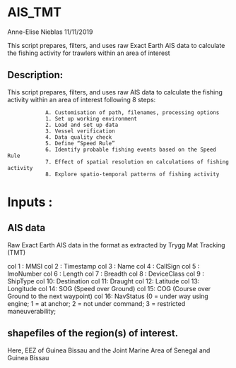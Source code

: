 # AIS_TMT
Anne-Elise Nieblas
11/11/2019

This script prepares, filters, and uses raw Exact Earth AIS data to calculate the fishing activity for trawlers within an area of interest

## Description: 
This script prepares, filters, and uses raw AIS data to calculate the fishing activity within an area of interest following 8 steps:

                A. Customisation of path, filenames, processing options                 
                1. Set up working environment 
                2. Load and set up data 
                3. Vessel verification
                4. Data quality check
                5. Define “Speed Rule”
                6. Identify probable fishing events based on the Speed Rule
                7. Effect of spatial resolution on calculations of fishing activity
                8. Explore spatio-temporal patterns of fishing activity

# Inputs : 
## AIS data

Raw Exact Earth AIS data in the format as extracted by Trygg Mat Tracking (TMT)

   col 1 : MMSI
   col 2 : Timestamp
   col 3 : Name
   col 4 : CallSign
   col 5 : ImoNumber
   col 6 : Length
   col 7 : Breadth
   col 8 : DeviceClass
   col 9 : ShipType
   col 10: Destination
   col 11: Draught
   col 12: Latitude
   col 13: Longitude
   col 14: SOG (Speed over Ground)
   col 15: COG (Course over Ground to the next waypoint)
   col 16: NavStatus (0 = under way using engine; 1 = at anchor; 2 = not under command; 3 = restricted maneuverability;

## shapefiles of the region(s) of interest. 

Here, EEZ of Guinea Bissau and the Joint Marine Area of Senegal and Guinea Bissau
